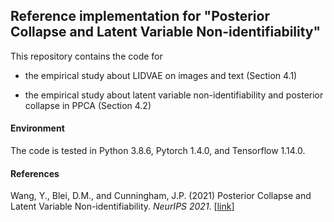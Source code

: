 ## Reference implementation for "Posterior Collapse and Latent Variable Non-identifiability"


This repository contains the code for 

+ the empirical study about LIDVAE on images and text (Section 4.1)

+ the empirical study about latent variable non-identifiability and
  posterior collapse in PPCA (Section 4.2)


#### Environment

The code is tested in Python 3.8.6, Pytorch 1.4.0, and Tensorflow 1.14.0.

#### References

Wang, Y., Blei, D.M., and Cunningham, J.P. (2021) Posterior Collapse and Latent Variable Non-identifiability. _NeurIPS 2021_. [[link](https://proceedings.neurips.cc/paper/2021/hash/2b6921f2c64dee16ba21ebf17f3c2c92-Abstract.html)] 
